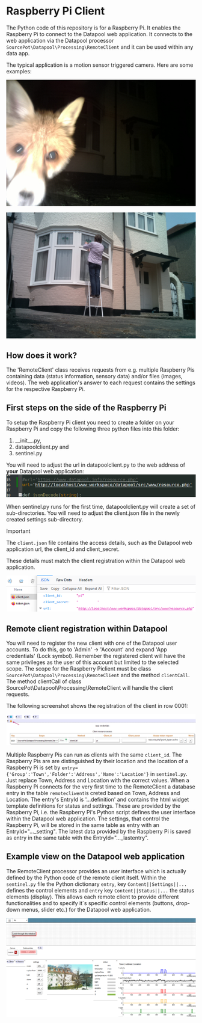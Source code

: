 # Raspberry Pi Client
The Python code of this repository is for a Raspberry Pi. It enables the Raspberry Pi to connect to the Datapool web application.
It connects to the web application via the Datapool processor `SourcePot\Datapool\Processing\RemoteClient` and it can be used within any data app.

The typical application is a motion sensor triggered camera. Here are some examples:

![Raspberry Pi Client Mr Fox shot](/assets/img/mr_fox.jpg "Mr Fox")

![Repair and cleaning session](/assets/img/repair.jpg "Repair and cleaning session")

## How does it work?

The 'RemoteClient' class receives requests from e.g. multiple Raspberry Pis containing data (status information, sensory data) and/or files (images, videos). The web application's answer to each request contains the settings for the respective Raspberry Pi.

## First steps on the side of the Raspberry Pi
To setup the Raspberry Pi client you need to create a folder on your Raspberry Pi and copy the following three python files into this folder: 
1. \_\_init\_\_.py,
2. datapoolclient.py and 
3. sentinel.py

You will need to adjust the url in datapoolclient.py to the web address of __your__ Datapool web application:
![URL setting within datapoolclient.py](/assets/img/url.png "URL setting within datapoolclient.py")

When sentinel.py runs for the first time, datapoolclient.py will create a set of sub-directories. You will need to adjust the client.json file in the newly created settings sub-directory.

> [!IMPORTANT]  
> The `client.json` file contains the access details, such as the Datapool web application url, the client_id and client_secret.

These details must match the client registration within the Datapool web application.

![Update client.json with the correct client_id and client_secret](/assets/img/client-json.png "Content of client.json")

## Remote client registration within Datapool
You will need to register the new client with one of the Datapool user accounts. To do this, go to 'Admin' &rarr; 'Account' and expand 'App credentials' (Lock symbol).
Remember the registered client will have the same privileges as the user of this account but limited to the selected scope. The scope for the Raspberry Piclient must be class `SourcePot\Datapool\Processing\RemoteClient` and the method `clientCall`. The method clientCall of class SourcePot\Datapool\Processing\RemoteClient will handle the client requests.

The following screenshot shows the registration of the client in row 0001:

![Raspberry Pi client registration](/assets/img/datapool_client_registration.png "Client registration within the Datapool web application")

Multiple Raspberry Pis can run as clients with the same `client_id`. The Raspberry Pis are are distinguished by their location and the location of a Raspberry Pi is set by `entry={'Group':'Town','Folder':'Address','Name':'Location'}` in `sentinel.py`. Just replace Town, Address and Location with the correct values. When a Raspberry Pi connects for the very first time to the RemoteClient a database entry in the table `remotecliwent`is creted based on Town, Address and Location. The entry's EntryId is '...definition' and contains the html widget template definitions for status and settings. These are provided by the Raspberry Pi, i.e. the Raspberry Pi's Python script defines the user interface within the Datapool web application. The settings, that control the Raspberry Pi, will be stored in the same table as entry with an EntryId="..._setting". The latest data provided by the Raspberry Pi is saved as entry in the same table with the EntryId="..._lastentry".

## Example view on the Datapool web application
The RemoteClient processor provides an user interface which is actually defined by the Python code of the remote client itself. Within the `sentinel.py` file the Python dictionary `entry`, key `Content||Settings||...` defines the control elements and `entry` key `Content||Status||...` the status elements (display). This allows each remote client to provide different functionalities and to specify it´s specific control elements (buttons, drop-down menus, slider etc.) for the Datapool web application.

![Raspberry Pi client registration](/assets/img/remote-client.png "User Interface on a data app")